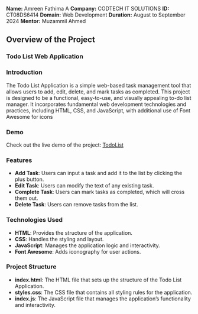 **Name:** Amreen Fathima A
**Company:** CODTECH IT SOLUTIONS
**ID:** CT08DS6414
**Domain:** Web Development
**Duration:** August to September 2024
**Mentor:** Muzammil Ahmed

## Overview of the Project  

### Todo List Web Application

### Introduction
The Todo List Application is a simple web-based task management tool that allows users to add, edit, delete, and mark tasks as completed. This project is designed to be a functional, easy-to-use, and visually appealing to-do list manager. It incorporates fundamental web development technologies and practices, including HTML, CSS, and JavaScript, with additional use of Font Awesome for icons

### Demo
Check out the live demo of the project: [TodoList](https:)


### Features
- **Add Task**: Users can input a task and add it to the list by clicking the plus button.
- **Edit Task**: Users can modify the text of any existing task.
- **Complete Task**: Users can mark tasks as completed, which will cross them out.
- **Delete Task**: Users can remove tasks from the list.

### Technologies Used
- **HTML**: Provides the structure of the application.
- **CSS**: Handles the styling and layout.
- **JavaScript**: Manages the application logic and interactivity.
- **Font Awesome**: Adds iconography for user actions.

### Project Structure
- **index.html**: The HTML file that sets up the structure of the Todo List Application.
- **styles.css**: The CSS file that contains all styling rules for the application.
- **index.js**: The JavaScript file that manages the application’s functionality and interactivity.
 
